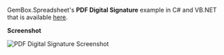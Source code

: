 GemBox.Spreadsheet's **PDF Digital Signature** example in C# and VB.NET that is available [here](https://www.gemboxsoftware.com/spreadsheet/examples/pdf-digital-signature/703).

**Screenshot**

![PDF Digital Signature Screenshot](https://www.gemboxsoftware.com/Spreadsheet/Examples/Content/Protection/PDFDigitalSignature/PdfDigitalSignature.png)
